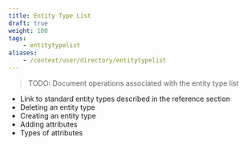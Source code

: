 ```yaml
---
title: Entity Type List
draft: true
weight: 100
tags:
    - entitytypelist
aliases:
    - /context/user/directory/entitytypelist
---
```


> TODO: Document operations associated with the entity type list

- Link to standard entity types described in the reference section
- Deleting an entity type
- Creating an entity type
- Adding attributes
- Types of attributes
